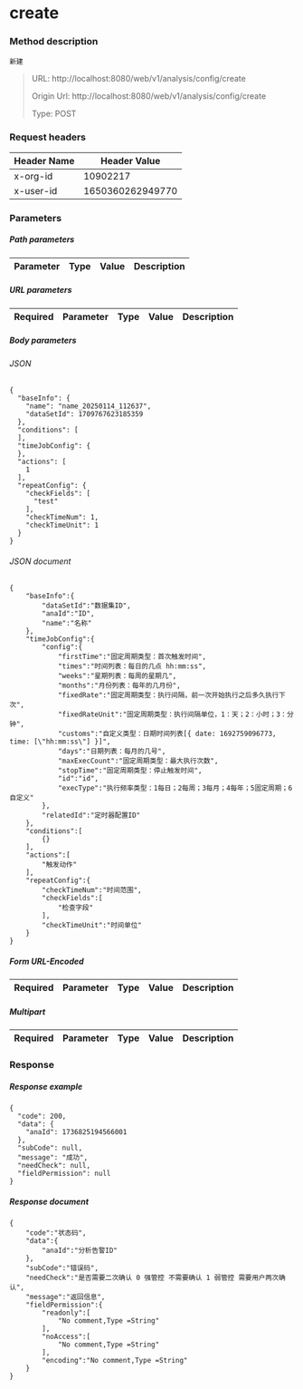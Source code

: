 # create

### Method description

```
新建
```

> URL: http://localhost:8080/web/v1/analysis/config/create
>
> Origin Url: http://localhost:8080/web/v1/analysis/config/create
>
> Type: POST


### Request headers

|Header Name| Header Value|
|---------|------|
|x-org-id|10902217|
|x-user-id|1650360262949770|

### Parameters

##### Path parameters

| Parameter | Type | Value | Description |
|---------|------|------|------------|


##### URL parameters

|Required| Parameter | Type | Value | Description |
|---------|---------|------|------|------------|


##### Body parameters

###### JSON

```
{
  "baseInfo": {
    "name": "name_20250114_112637",
    "dataSetId": 1709767623185359
  },
  "conditions": [
  ],
  "timeJobConfig": {
  },
  "actions": [
    1
  ],
  "repeatConfig": {
    "checkFields": [
      "test"
    ],
    "checkTimeNum": 1,
    "checkTimeUnit": 1
  }
}
```

###### JSON document

```
{
	"baseInfo":{
		"dataSetId":"数据集ID",
		"anaId":"ID",
		"name":"名称"
	},
	"timeJobConfig":{
		"config":{
			"firstTime":"固定周期类型：首次触发时间",
			"times":"时间列表：每日的几点 hh:mm:ss",
			"weeks":"星期列表：每周的星期几",
			"months":"月份列表：每年的几月份",
			"fixedRate":"固定周期类型：执行间隔，前一次开始执行之后多久执行下次",
			"fixedRateUnit":"固定周期类型：执行间隔单位，1：天；2：小时；3：分钟",
			"customs":"自定义类型：日期时间列表[{ date: 1692759096773, time: [\"hh:mm:ss\"] }]",
			"days":"日期列表：每月的几号",
			"maxExecCount":"固定周期类型：最大执行次数",
			"stopTime":"固定周期类型：停止触发时间",
			"id":"id",
			"execType":"执行频率类型：1每日；2每周；3每月；4每年；5固定周期；6自定义"
		},
		"relatedId":"定时器配置ID"
	},
	"conditions":[
		{}
	],
	"actions":[
		"触发动作"
	],
	"repeatConfig":{
		"checkTimeNum":"时间范围",
		"checkFields":[
			"检查字段"
		],
		"checkTimeUnit":"时间单位"
	}
}
```


##### Form URL-Encoded
|Required| Parameter | Type | Value | Description |
|---------|---------|------|------|------------|


##### Multipart
|Required | Parameter | Type | Value | Description |
|---------|---------|------|------|------------|


### Response

##### Response example

```
{
  "code": 200,
  "data": {
    "anaId": 1736825194566001
  },
  "subCode": null,
  "message": "成功",
  "needCheck": null,
  "fieldPermission": null
}
```

##### Response document
```
{
	"code":"状态码",
	"data":{
		"anaId":"分析告警ID"
	},
	"subCode":"错误码",
	"needCheck":"是否需要二次确认 0 强管控 不需要确认 1 弱管控 需要用户两次确认",
	"message":"返回信息",
	"fieldPermission":{
		"readonly":[
			"No comment,Type =String"
		],
		"noAccess":[
			"No comment,Type =String"
		],
		"encoding":"No comment,Type =String"
	}
}
```


